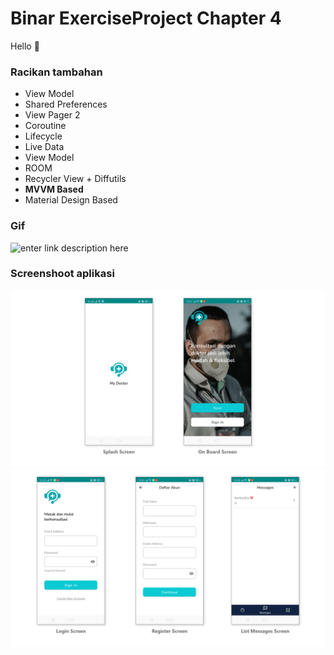 # Binar ExerciseProject Chapter 4
Hello 🚀
### Racikan tambahan
- View Model
- Shared Preferences
- View Pager 2
- Coroutine
- Lifecycle
- Live Data
- View Model
- ROOM
- Recycler View + Diffutils
- **MVVM Based**
- Material Design Based
### Gif
![enter link description here](https://raw.githubusercontent.com/anantyan/Binar-Android-Chapter-4/ExerciseProject/screenshoot/Record_2022-04-07-12-43-48.gif)
### Screenshoot aplikasi
![enter image description here](https://raw.githubusercontent.com/anantyan/Binar-Android-Chapter-4/ExerciseProject/screenshoot/pages.png)
![enter image description here](https://raw.githubusercontent.com/anantyan/Binar-Android-Chapter-4/ExerciseProject/screenshoot/pages___1.png)
